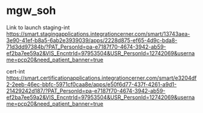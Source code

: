 # mgw_soh

Link to launch
staging-int
https://smart.stagingapplications.integrationcerner.com/smart/13743aea-3e90-41ef-b8a5-6ab2e3939039/apps/2228d875-ef65-4d9c-bda8-71d3dd97384b/?PAT_PersonId=pa-e7187f70-4674-3942-ab59-ef2ba7ee59a2&VIS_EncntrId=97953504&USR_PersonId=12742069&username=pcp20&need_patient_banner=true

cert-int
https://smart.certificationapplications.integrationcerner.com/smart/e3204df2-2eeb-46ec-bbfc-5971cf0caa8e/apps/e50f6d77-437f-4261-a9d1-21429242d187/?PAT_PersonId=pa-e7187f70-4674-3942-ab59-ef2ba7ee59a2&VIS_EncntrId=97953504&USR_PersonId=12742069&username=pcp20&need_patient_banner=true
